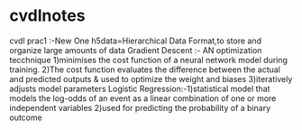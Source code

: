 # cvdlnotes
cvdl prac1 :-New One
h5data=Hierarchical Data Format,to store and organize large amounts of data
Gradient Descent :- AN optimization tecchnique 
		   1)minimises the cost function of a neural network model during training.
                   2)The cost function evaluates the difference between the actual and predicted outputs & used to optimize the weight and biases
                   3)iteratively adjusts model parameters
Logistic Regression:-1)statistical model that models the log-odds of an event as a linear combination of one or more independent variables
		     2)used for predicting the probability of a binary outcome
